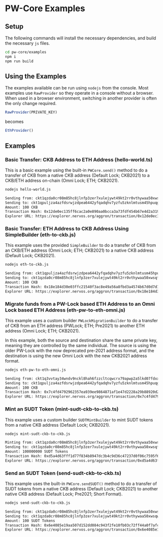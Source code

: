 # PW-Core Examples

## Setup

The following commands will install the necessary dependencies, and build the necessary `js` files. 

```sh
cd pw-core/examples
npm i
npm run build
```

## Using the Examples

The examples available can be run using `nodejs` from the console. Most examples use `RawProvider` so they operate in a console without a browser. When used in a browser environment, switching in another provider is often the only change required.

```typescript
RawProvider(PRIVATE_KEY)
```

becomes

```typescript
EthProvider()
```

## Examples

### Basic Transfer: CKB Address to ETH Address (hello-world.ts) 

This is a basic example using the built-in `PWCore.send()` method to do a transfer of CKB from a native CKB address (Default Lock; CKB2021) to a CKB/ETH address on-chain (Omni Lock; ETH; CKB2021).

```bash
nodejs hello-world.js
```

```txt
Sending from: ckt1qzda0cr08m85hc8jlnfp3zer7xulejywt49kt2rr0vthywaa50xwsqf8y2wrqq8y3up36e8mqg3tj8wkeyqs8uccxpsdt
Sending to: ckt1qpuljza4azfdsrwjzdpea6442yfqadqhv7yzfu5zknlmtusm45hpuqgp02hlt9k9uhnc3ml6p055vq2t09xdmr23qqx8wz0x
Amount: 100 CKB
Transaction Hash: 0x12de0ec135ff6cac2a0e890aa0bcca3a73fdf454b67e4d2a3193f6deb1fe4fd4
Explorer URL: https://explorer.nervos.org/aggron/transaction/0x12de0ec135ff6cac2a0e890aa0bcca3a73fdf454b67e4d2a3193f6deb1fe4fd4
```

### Basic Transfer: ETH Address to CKB Address Using SimpleBuilder (eth-to-ckb.js)

This example uses the provided `SimpleBuilder` to do a transfer of CKB from an CKB/ETH address (Omni Lock; ETH; CKB2021) to a native CKB address (Default Lock; CKB2021).

```bash
nodejs eth-to-ckb.js
```

```txt
Sending from: ckt1qpuljza4azfdsrwjzdpea6442yfqadqhv7yzfu5zknlmtusm45hpuqgp02hlt9k9uhnc3ml6p055vq2t09xdmr23qqx8wz0x
Sending to: ckt1qzda0cr08m85hc8jlnfp3zer7xulejywt49kt2rr0vthywaa50xwsqf2kfe0pqg9444u7ct852nhc9cm72gvj3q7u4ynf
Amount: 100 CKB
Transaction Hash: 0x18e184d30e03ffc21540f3ac8e49a56a8fbd3a4574b67d0d7d109022db7ebe94
Explorer URL: https://explorer.nervos.org/aggron/transaction/0x18e184d30e03ffc21540f3ac8e49a56a8fbd3a4574b67d0d7d109022db7ebe94
```

### Migrate funds from a PW-Lock based ETH Address to an Omni Lock based ETH Address (eth-pw-to-eth-omni.js)

This example uses a custom builder `PWLockMigrationBuilder` to do a transfer of CKB from an ETH address (PWLock; ETH; Pre2021) to another ETH address (Omni Lock; ETH; CKB2021).

In this example, both the source and destination share the same private key, meaning they are controlled by the same individual. The source is using the older PW-Lock with the now deprecated pre-2021 address format, and the destination is using the new Omni Lock with the new CKB2021 address format.

```bash
nodejs eth-pw-to-eth-omni.js
```

```txt
Sending from: ckt1q3vvtay34wndv9nckl8hah6fzzcltcqwcrx79apwp2a5lkd07fdxx7407ktvte083rhl5zlfgcq5k72vmkx4zl2ye54
Sending to: ckt1qpuljza4azfdsrwjzdpea6442yfqadqhv7yzfu5zknlmtusm45hpuqgp02hlt9k9uhnc3ml6p055vq2t09xdmr23qqx8wz0x
Amount: 100 CKB
Transaction Hash: 0x7c4fd4792962357ea939ee9864871af1e47d2228a29b88920d26fd565f3e3773
Explorer URL: https://explorer.nervos.org/aggron/transaction/0x7c4fd4792962357ea939ee9864871af1e47d2228a29b88920d26fd565f3e3773
```

### Mint an SUDT Token (mint-sudt-ckb-to-ckb.ts)

This example uses a custom builder `SUDTMintBuilder` to mint SUDT tokens from a native CKB address (Default Lock; CKB2021).

```bash
nodejs mint-sudt-ckb-to-ckb.js
```

```txt
Minting from: ckt1qzda0cr08m85hc8jlnfp3zer7xulejywt49kt2rr0vthywaa50xwsqf8y2wrqq8y3up36e8mqg3tj8wkeyqs8uccxpsdt
Sending to: ckt1qzda0cr08m85hc8jlnfp3zer7xulejywt49kt2rr0vthywaa50xwsqf8y2wrqq8y3up36e8mqg3tj8wkeyqs8uccxpsdt
Amount: 100000000 SUDT Tokens
Transaction Hash: 0xd5a4d63fff1d77f834b8947dc3b4c9d36c47237d0f06c7595f6c4506ca39b383
Explorer URL: https://explorer.nervos.org/aggron/transaction/0xd5a4d63fff1d77f834b8947dc3b4c9d36c47237d0f06c7595f6c4506ca39b383
```

### Send an SUDT Token (send-sudt-ckb-to-ckb.ts)

This example uses the built-in `PWCore.sendSUDT()` method to do a transfer of SUDT tokens from a native CKB address (Default Lock; CKB2021) to another native CKB address (Default Lock; Pre2021; Short Format).

```bash
nodejs send-sudt-ckb-to-ckb.js
```

```txt
Sending from: ckt1qzda0cr08m85hc8jlnfp3zer7xulejywt49kt2rr0vthywaa50xwsqf8y2wrqq8y3up36e8mqg3tj8wkeyqs8uccxpsdt
Sending to: ckt1qzda0cr08m85hc8jlnfp3zer7xulejywt49kt2rr0vthywaa50xwsqw9ewakfvrp7cs2eqe9gx8e2fd0txhxetqn380ka
Amount: 100 SUDT Tokens
Transaction Hash: 0x6e4085e19aa507d152dd084c943f2fe10fb03c72ff44a0f7afc74aa000bda34c
Explorer URL: https://explorer.nervos.org/aggron/transaction/0x6e4085e19aa507d152dd084c943f2fe10fb03c72ff44a0f7afc74aa000bda34c
```
